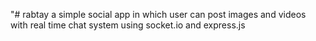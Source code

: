 "# rabtay a simple social app in which user can post images and videos  with real time chat system using socket.io and express.js

